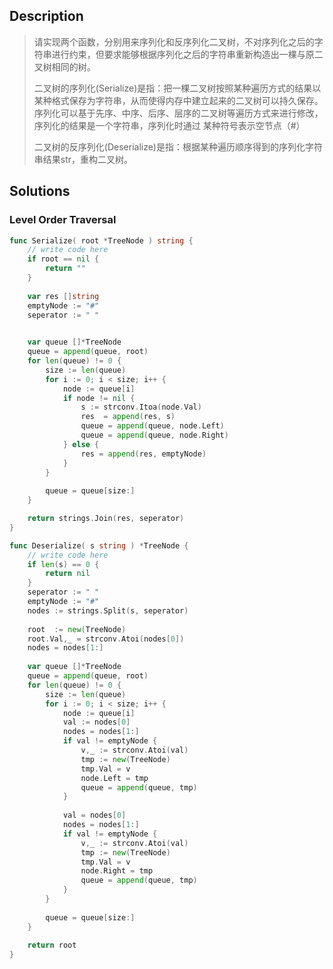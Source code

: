 

## Description

> 请实现两个函数，分别用来序列化和反序列化二叉树，不对序列化之后的字符串进行约束，但要求能够根据序列化之后的字符串重新构造出一棵与原二叉树相同的树。
>
> 二叉树的序列化(Serialize)是指：把一棵二叉树按照某种遍历方式的结果以某种格式保存为字符串，从而使得内存中建立起来的二叉树可以持久保存。序列化可以基于先序、中序、后序、层序的二叉树等遍历方式来进行修改，序列化的结果是一个字符串，序列化时通过 某种符号表示空节点（#）
> 
> 二叉树的反序列化(Deserialize)是指：根据某种遍历顺序得到的序列化字符串结果str，重构二叉树。


## Solutions

### Level Order Traversal

```go
func Serialize( root *TreeNode ) string {
    // write code here
    if root == nil {
        return ""
    }
    
    var res []string
    emptyNode := "#"
    seperator := " "

    
    var queue []*TreeNode
    queue = append(queue, root)
    for len(queue) != 0 {
        size := len(queue)
        for i := 0; i < size; i++ {
            node := queue[i]
            if node != nil {
                s := strconv.Itoa(node.Val)
                res  = append(res, s)
                queue = append(queue, node.Left)
                queue = append(queue, node.Right)
            } else {
                res = append(res, emptyNode)
            }
        }
        
        queue = queue[size:]
    }

    return strings.Join(res, seperator)
}

func Deserialize( s string ) *TreeNode {
    // write code here
    if len(s) == 0 {
        return nil
    }
    seperator := " "
    emptyNode := "#"
    nodes := strings.Split(s, seperator)
    
    root  := new(TreeNode)
    root.Val,_ = strconv.Atoi(nodes[0])
    nodes = nodes[1:]
    
    var queue []*TreeNode
    queue = append(queue, root)
    for len(queue) != 0 {
        size := len(queue)
        for i := 0; i < size; i++ {
            node := queue[i]
            val := nodes[0]
            nodes = nodes[1:]
            if val != emptyNode {
                v,_ := strconv.Atoi(val)
                tmp := new(TreeNode)
                tmp.Val = v
                node.Left = tmp
                queue = append(queue, tmp)
            }
            
            val = nodes[0]
            nodes = nodes[1:]
            if val != emptyNode {
                v,_ := strconv.Atoi(val)
                tmp := new(TreeNode)
                tmp.Val = v
                node.Right = tmp
                queue = append(queue, tmp)
            }
        }
        
        queue = queue[size:]
    }
    
    return root
}
```
